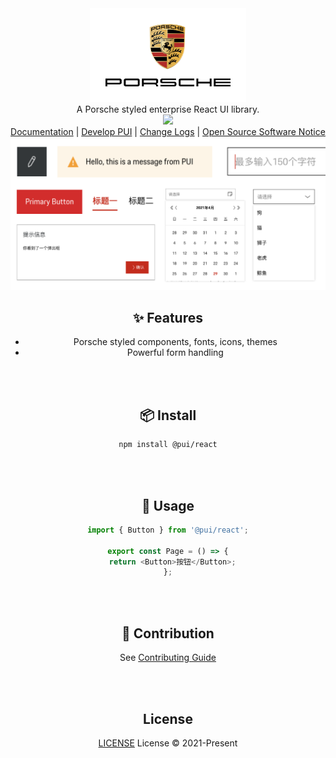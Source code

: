 <div align="center">
  <picture>
    <source media="(prefers-color-scheme: dark)" srcset="./logo-dark.svg" />
    <img src="./logo-light.svg" height="150" />
  </picture>
</div>

<div align="center">
A Porsche styled enterprise React UI library.
<div>
<div align="center">
  <a href="https://www.npmjs.com/package/vitest"><img src="https://img.shields.io/badge/ver%200.1.67-black"></a>
<div>

<div align="center">
 <a href="https://pui-cn.porsche-preview.cn/">Documentation</a> | <a href="https://pui-cn.porsche-preview.cn/?path=/docs/coding-develop-pui--getting-start-story-book">Develop PUI</a> | <a href="https://pui-cn.porsche-preview.cn/?path=/docs/coding-change-logs--getting-start-story-book">Change Logs</a> | <a href="https://github.com/porsche-design-system/porsche-design-system-china/blob/develop/NOTICE.txt">Open Source Software Notice</a>
</div>
<img src="pui.png" >

## ✨ Features

- Porsche styled components, fonts, icons, themes
- Powerful form handling

<br/>
<br/>

## 📦 Install

```sh
npm install @pui/react
```

<br/>
<br/>

## 🔨 Usage

```ts
import { Button } from '@pui/react';

export const Page = () => {
  return <Button>按钮</Button>;
};
```

<br/>
<br/>

## 🤝 Contribution

See [Contributing Guide](http://react-dev.qa4.porsche-preview.cn/?path=/docs/coding-develop-pui--getting-start-story-book)

<br/>

<br/>

## License

[LICENSE](./LICENSE.md) License © 2021-Present

